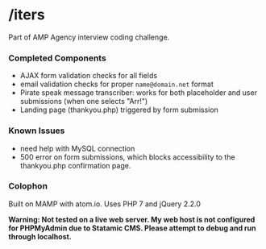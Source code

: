 # /iters

Part of AMP Agency interview coding challenge.

### Completed Components
- AJAX form validation checks for all fields
- email validation checks for proper ```name@domain.net``` format
- Pirate speak message transcriber: works for both placeholder and user submissions (when one selects "Arr!")
- Landing page (thankyou.php) triggered by form submission

### Known Issues
- need help with MySQL connection
- 500 error on form submissions, which blocks accessibility to the thankyou.php confirmation page.

### Colophon
Built on MAMP with atom.io. Uses PHP 7 and jQuery 2.2.0

**Warning: Not tested on a live web server. My web host is not configured for PHPMyAdmin due to Statamic CMS. Please attempt to debug and run through localhost.**

